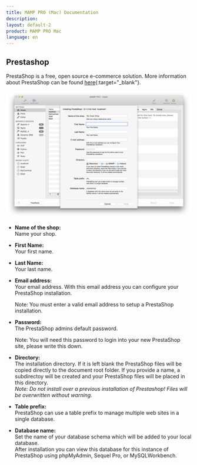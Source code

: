 ```yaml
---
title: MAMP PRO (Mac) Documentation
description: 
layout: default-2
product: MAMP PRO Mac
language: en
---
```


## Prestashop

PrestaShop is a free, open source e-commerce solution. More information about PrestaShop can be found [here](https://www.prestashop.com){:target="_blank"}.

![MAMP](PrestaShop.png)

*  **Name of the shop:**  
   Name your shop.

*  **First Name:**  
   Your first name.

*  **Last Name:**  
   Your last name.

*  **Email address:**  
   Your email address. With this email address you can configure your PrestaShop installation.
   <div class="alert" role="alert">
   Note: You must enter a valid email address to setup a PrestaShop installation.
   </div>
*  **Password:**  
   The PrestaShop admins default password.   
   <div class="alert" role="alert">
   Note: You will need this password to login into your new PrestaShop site, please write this down.
   </div>
*  **Directory:**  
   The installation directory. If it is left blank the PrestaShop files will be copied directly to the document root folder. If you provide a name, a subdirectoy will be created and your PrestaShop files will be placed in this directory.  
   *Note: Do not install over a previous installation of Prestashop! Files will be overwritten without warning.*  

*  **Table prefix:**  
   PrestaShop can use a table prefix to manage multiple web sites in a single database.  

*  **Database name:**  
   Set the name of your database schema which will be added to your local database.  
   After installation you can view this database for this instance of PrestaShop using phpMyAdmin, Sequel Pro, or           MySQLWorkbench. 


